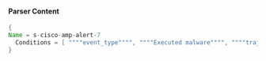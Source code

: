 #### Parser Content
```Java
{
Name = s-cisco-amp-alert-7
  Conditions = [ """"event_type"""", """"Executed malware"""", """"trajectory":""", """"timestamp_nanoseconds":""" ]
}
```